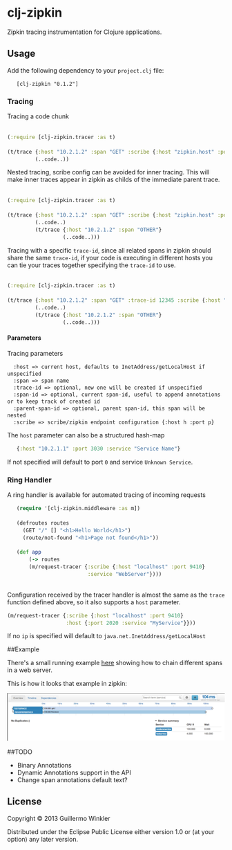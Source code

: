 # clj-zipkin

Zipkin tracing instrumentation for Clojure applications.

## Usage

Add the following dependency to your `project.clj` file:

       [clj-zipkin "0.1.2"]

### Tracing

Tracing a code chunk 

```clojure

(:require [clj-zipkin.tracer :as t)

(t/trace {:host "10.2.1.2" :span "GET" :scribe {:host "zipkin.host" :port 9410}}
         (..code..))

```

Nested tracing, scribe config can be avoided for inner tracing. This will make inner traces
 appear in zipkin as childs of the immediate parent trace.

```clojure

(:require [clj-zipkin.tracer :as t)

(t/trace {:host "10.2.1.2" :span "GET" :scribe {:host "zipkin.host" :port 9410}}
         (..code..)
         (t/trace {:host "10.2.1.2" :span "OTHER"}
                  (..code..)))

```

Tracing with a specific `trace-id`, since all related spans in zipkin should share the
same `trace-id`, if your code is executing in different hosts you can tie your traces
together specifying the `trace-id` to use.

```clojure

(:require [clj-zipkin.tracer :as t)

(t/trace {:host "10.2.1.2" :span "GET" :trace-id 12345 :scribe {:host "zipkin.host" :port 9410}}
         (..code..)
         (t/trace {:host "10.2.1.2" :span "OTHER"}
                  (..code..)))

```

#### Parameters

Tracing parameters

```
  :host => current host, defaults to InetAddress/getLocalHost if unspecified
  :span => span name
  :trace-id => optional, new one will be created if unspecified
  :span-id => optional, current span-id, useful to append annotations or to keep track of created id
  :parent-span-id => optional, parent span-id, this span will be nested
  :scribe => scribe/zipkin endpoint configuration {:host h :port p}
```

The `host` parameter can also be a structured hash-map

```clojure
   {:host "10.2.1.1" :port 3030 :service "Service Name"}
```

If not specified will default to port `0` and service `Unknown Service`.

### Ring Handler

A ring handler is available for automated tracing of incoming requests

```clojure
   (require '[clj-zipkin.middleware :as m])
  
   (defroutes routes
     (GET "/" [] "<h1>Hello World</h1>")
     (route/not-found "<h1>Page not found</h1>"))

   (def app
       (-> routes
       (m/request-tracer {:scribe {:host "localhost" :port 9410}
                          :service "WebServer"})))
   
```

Configuration received by the tracer handler is almost the same as the `trace` function defined above, so it also supports a `host` parameter.

```clojure
(m/request-tracer {:scribe {:host "localhost" :port 9410}
                   :host {:port 2020 :service "MyService"}}))
```

If no `ip` is specified will default to `java.net.InetAddress/getLocalHost`

##Example

There's a small running example [here](examples/server.clj) showing how to chain different spans in a web server.

This is how it looks that example in zipkin:

![zipkin sample](doc/images/clj-zipkin-sample.png?raw=true)


##TODO

* Binary Annotations
* Dynamic Annotations support in the API
* Change span annotations default text?

## License

Copyright © 2013 Guillermo Winkler

Distributed under the Eclipse Public License either version 1.0 or (at
your option) any later version.
